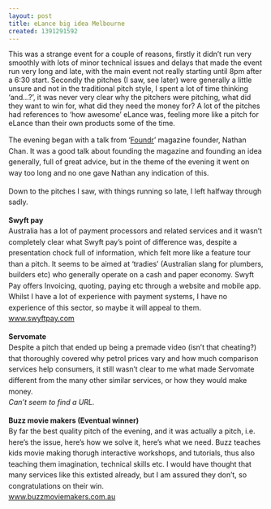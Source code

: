 ```yaml
---
layout: post
title: eLance big idea Melbourne
created: 1391291592
---
```

<p>This was a strange event for a couple of reasons, firstly it didn&rsquo;t run very smoothly with lots of minor technical issues and delays that made the event run very long and late, with the main event not really starting until 8pm after a 6:30 start. Secondly the pitches (I saw, see later) were generally a little unsure and not in the traditional pitch style, I spent a lot of time thinking &lsquo;and&hellip;?&rsquo;, it was never very clear why the pitchers were pitching, what did they want to win for, what did they need the money for? A lot of the pitches had references to &lsquo;how awesome&rsquo; eLance was, feeling more like a pitch for eLance than their own products some of the time.</p><p><span style="line-height: 1.538em;">The evening began with a talk from &lsquo;<a href="http://foundrmag.com/" target="_blank">Foundr</a>&rsquo; magazine founder, Nathan Chan. It was a good talk about founding the magazine and founding an idea generally, full of great advice, but in the theme of the evening it went on way too long and no one gave Nathan any indication of this.</span></p><p><span style="line-height: 1.538em;">Down to the pitches I saw, with things running so late, I left halfway through sadly.</span></p><p><strong style="line-height: 1.538em;">Swyft pay</strong><br /><span style="line-height: 1.538em;">Australia has a lot of payment processors and related services and it wasn&rsquo;t completely clear what Swyft pay&rsquo;s point of difference was, despite a presentation chock full of information, which felt more like a feature tour than a pitch. It seems to be aimed at &lsquo;tradies&rsquo; (Australian slang for plumbers, builders etc) who generally operate on a cash and paper economy. Swyft Pay offers Invoicing, quoting, paying etc through a website and mobile app. Whilst I have a lot of experience with payment systems, I have no experience of this sector, so maybe it will appeal to them.</span><br /><a href="http://www.swyftpay.com" target="_blank"><span style="line-height: 1.538em;">www.swyftpay.com</span></a></p><p><span style="line-height: 1.538em;"><strong>Servomate</strong></span><br /><span style="line-height: 1.538em;">Despite a pitch that ended up being a premade video (isn&rsquo;t that cheating?) that thoroughly covered why petrol prices vary and how much comparison services help consumers, it still wasn&rsquo;t clear to me what made Servomate different from the many other similar services, or how they would make money.</span><br /><em><span style="line-height: 1.538em;">Can&rsquo;t seem to find a URL.</span></em></p><p><strong><span style="line-height: 1.538em;">Buzz movie makers (Eventual winner)</span></strong><br /><span style="line-height: 1.538em;">By far the best quality pitch of the evening, and it was actually a pitch, i.e. here&rsquo;s the issue, here&rsquo;s how we solve it, here&rsquo;s what we need. Buzz teaches kids movie making thorugh interactive workshops, and tutorials, thus also teaching them imagination, technical skills etc. I would have thought that many services like this extisted already, but I am assured they don&rsquo;t, so congratulations on their win.</span><br /><a href="http://www.buzzmoviemakers.com.au" target="_blank"><span style="line-height: 1.538em;">www.buzzmoviemakers.com.au</span></a></p>
